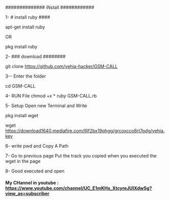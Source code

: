 ############## iNstall ############

1- # install ruby ####


apt-get install ruby

OR


pkg install ruby

2- ###  download ########



git clone https://github.com/yehia-hacker/GSM-CALL

3-- Enter the folder

cd GSM-CALL

4- RUN File
chmod +x *
ruby GSM-CALL.rb

5- Setup Open new Terminal and Write

pkg install wget

wget https://download1640.mediafire.com/6lf2bx19qhgg/grcoxcco8rt7pdg/yehia.key

6- write pwd and Copy A Path

7- Go to previous page
Put the track you copied when you executed the wget in the page

8- Good executed and open



#### My CHannel in youtube : https://www.youtube.com/channel/UC_E1mKHs_XtcyreJUIXdwSg?view_as=subscriber
